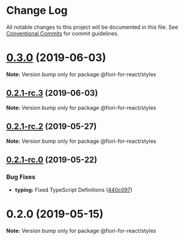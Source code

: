 # Change Log

All notable changes to this project will be documented in this file.
See [Conventional Commits](https://conventionalcommits.org) for commit guidelines.

# [0.3.0](https://github.com/SAP/fiori-for-react/packages/styles/compare/v0.2.1-rc.3...v0.3.0) (2019-06-03)

**Note:** Version bump only for package @fiori-for-react/styles





## [0.2.1-rc.3](https://github.com/SAP/fiori-for-react/packages/styles/compare/v0.2.1-rc.2...v0.2.1-rc.3) (2019-06-03)

**Note:** Version bump only for package @fiori-for-react/styles





## [0.2.1-rc.2](https://github.com/SAP/fiori-for-react/packages/styles/compare/v0.2.1-rc.1...v0.2.1-rc.2) (2019-05-27)

**Note:** Version bump only for package @fiori-for-react/styles





## [0.2.1-rc.0](https://github.com/SAP/fiori-for-react/packages/styles/compare/v0.2.0...v0.2.1-rc.0) (2019-05-22)


### Bug Fixes

* **typing:** Fixed TypeScript Definitions ([440c097](https://github.com/SAP/fiori-for-react/packages/styles/commit/440c097))





# 0.2.0 (2019-05-15)

**Note:** Version bump only for package @fiori-for-react/styles
